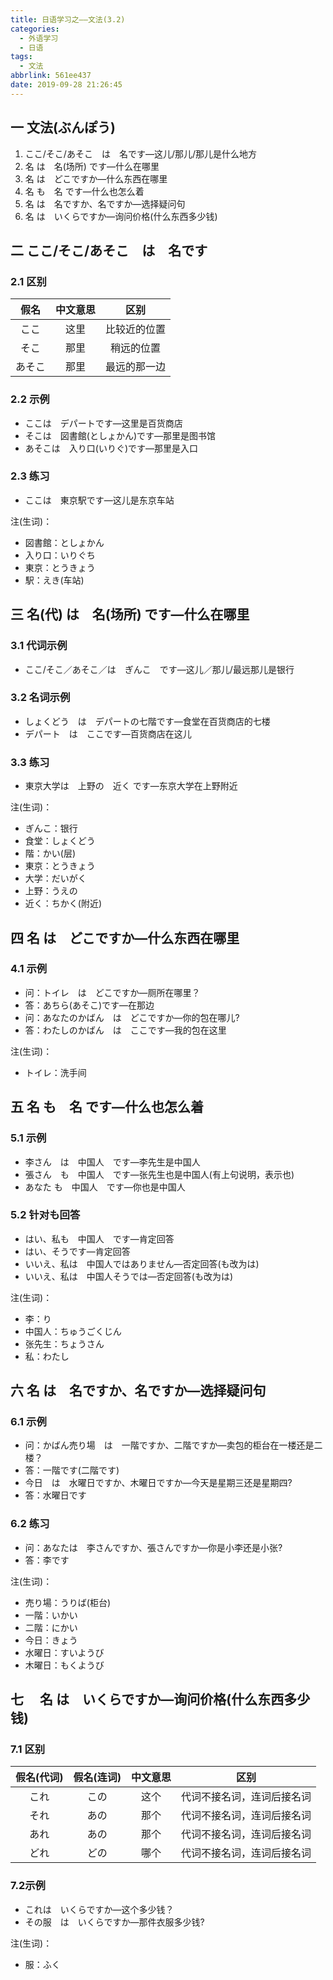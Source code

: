 ```yaml
---
title: 日语学习之——文法(3.2)
categories:
  - 外语学习
  - 日语
tags:
  - 文法
abbrlink: 561ee437
date: 2019-09-28 21:26:45
---
```

## 一 文法(ぶんぽう)
1. ここ/そこ/あそこ　は　名です—这儿/那儿/那儿是什么地方
2. 名 は　名(场所) です—什么在哪里
3. 名 は　どこですか—什么东西在哪里
4. 名 も　名 です—什么也怎么着
5. 名 は　名ですか、名ですか—选择疑问句
6. 名 は　いくらですか—询问价格(什么东西多少钱)

<!--more-->

## 二 ここ/そこ/あそこ　は　名です

### 2.1 区别
|  假名  | 中文意思 |     区别     |
| :----: | :------: | :----------: |
|  ここ  |   这里   | 比较近的位置 |
|  そこ  |   那里   |  稍远的位置  |
| あそこ |   那里   | 最远的那一边 |

### 2.2 示例
* ここは　デパートです—这里是百货商店
* そこは　図書館(としょかん)です—那里是图书馆
* あそこは　入り口(いりぐ)です—那里是入口

### 2.3 练习

* ここは　東京駅です—这儿是东京车站

注(生词)：     

- 図書館：としょかん
- 入り口：いりぐち
- 東京：とうきょう
- 駅：えき(车站)


## 三 名(代) は　名(场所) です—什么在哪里

### 3.1 代词示例

* ここ/そこ／あそこ／は　ぎんこ　です—这儿／那儿/最远那儿是银行

### 3.2 名词示例

* しょくどう　は　デパートの七階です—食堂在百货商店的七楼
* デパート　は　ここです—百货商店在这儿

### 3.3 练习

* 東京大学は　上野の　近く です—东京大学在上野附近

注(生词)：  

* ぎんこ：银行
* 食堂：しょくどう
* 階：かい(层)
* 東京：とうきょう
* 大学：だいがく
* 上野：うえの
* 近く：ちかく(附近)

## 四 名 は　どこですか—什么东西在哪里
### 4.1 示例

* 问：トイレ　は　どこですか—厕所在哪里？
* 答：あちら(あそこ)です—在那边
* 问：あなたのかばん　は　どこですか—你的包在哪儿?
* 答：わたしのかばん　は　ここです—我的包在这里


注(生词)：  

* トイレ：洗手间

## 五 名 も　名 です—什么也怎么着

### 5.1  示例

* 李さん　は　中国人　です—李先生是中国人
* 張さん　も　中国人　です—张先生也是中国人(有上句说明，表示也)
* あなた    も　中国人　です—你也是中国人

### 5.2 针对も回答

* はい、私も　中国人　です—肯定回答
* はい、そうです—肯定回答
* いいえ、私は　中国人ではありません—否定回答(も改为は)
* いいえ、私は　中国人そうでは—否定回答(も改为は)

注(生词)：  

* 李：り
* 中国人：ちゅうごくじん
* 张先生：ちょうさん
* 私：わたし

## 六 名 は　名ですか、名ですか—选择疑问句

###  6.1 示例

* 问：かばん売り場　は　一階ですか、二階ですか—卖包的柜台在一楼还是二楼？
* 答：一階です(二階です) 
* 今日　は　水曜日ですか、木曜日ですか—今天是星期三还是星期四?
* 答：水曜日です


### 6.2 练习

* 问：あなたは　李さんですか、張さんですか—你是小李还是小张?
* 答：李です

注(生词)：  　　

* 売り場：うりば(柜台)
* 一階：いかい
* 二階：にかい
* 今日：きょう
* 水曜日：すいようび
* 木曜日：もくようび

## 七 　名 は　いくらですか—询问价格(什么东西多少钱)

### 7.1 区别

| 假名(代词) | 假名(连词) | 中文意思 |            区别            |
| :--------: | :--------: | :------: | :------------------------: |
|    これ    |    この    |   这个   | 代词不接名词，连词后接名词 |
|    それ    |    あの    |   那个   | 代词不接名词，连词后接名词 |
|    あれ    |    あの    |   那个   | 代词不接名词，连词后接名词 |
|    どれ    |    どの    |   哪个   | 代词不接名词，连词后接名词 |


### 7.2示例

* これは　いくらですか—这个多少钱？
* その服　は　いくらですか—那件衣服多少钱?

注(生词)：  

* 服：ふく